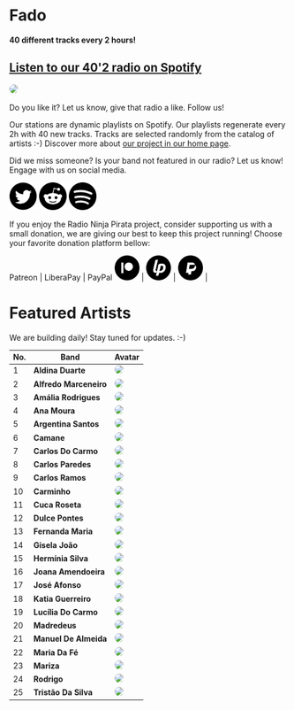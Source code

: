 # Fado

**40 different tracks every 2 hours!**


## [Listen to our 40'2 radio on Spotify](https://spoti.fi/3k7XKoe)

<a href="https://spoti.fi/3k7XKoe" target="_blank"><img src="https://mosaic.scdn.co/640/ab67616d0000b273059cad9f9756ad4cb7b287b7ab67616d0000b273262565a7bcbeab8f4f6f887dab67616d0000b273b9d2ade38462b16cac15735aab67616d0000b273f9cf6bfc49e8ca0cbec78029" height="300" width="auto" style="border-radius:50%"></a>

Do you like it? Let us know, give that radio a like. Follow us!


Our stations are dynamic playlists on Spotify. Our playlists regenerate every 2h with 40 new tracks. Tracks are selected randomly from the catalog of artists :-) Discover more about [our project in our home page](https://radioninjapirata.github.io).

Did we miss someone? Is your band not featured in our radio? Let us know! Engage with us on social media.

<p>
    <a href="https://twitter.com/RNinjaPirata" target="_blank"><img src="assets/twitter_button.png" alt="twitter" height="50" width="50" /></a>
    <a href="https://www.reddit.com/r/RadioNinjaPirata/" target="_blank"><img src="assets/reddit_button.png" alt="reddit" height="50" width="50" /></a>
    <a href="https://open.spotify.com/user/pagbz485dhfowwiza5wc9cwh8?si=XVuH5a3NQ8Ohft-yPC5XBA" target="_blank"><img src="assets/spotify_button.png" alt="spotify" height="50" width="50" /></a>
</p>


If you enjoy the Radio Ninja Pirata project, consider supporting us with a small donation, we are giving our best to keep this project running! Choose your favorite donation platform bellow:

 Patreon | LiberaPay | PayPal
<a href="https://www.patreon.com/radioninjapirata" target="_blank"><img src="assets/patreon_black_logo_500x500.png" alt="patreon" height="45" width="45" /></a> | <a href="https://liberapay.com/RadioNinjaPirata/donate" target="_blank"><img src="assets/liberapay_logo_500x500.png" alt="liberapay" height="45" width="45" /></a> | <a href="https://www.paypal.com/cgi-bin/webscr?cmd=_s-xclick&hosted_button_id=TWGZ3KKDLEDUE&source=url" target="_blank"><img src="assets/paypal_black_logo_500x500.png" alt="paypal" height="45" width="45" /></a> |


# Featured Artists

We are building daily! Stay tuned for updates. :-)

No. | Band | Avatar
--- | ---- | ------
1 | **Aldina Duarte** | <a href="https://open.spotify.com/artist/3m2byvoxQEV2jNqL56hnaS?si=i1v0OWhwQPmejVwW9UuSEQ" target="_blank"><img src="https://i.scdn.co/image/ebc3351525dc279220c73e35bcce95a428dc5ff7" height="100" width="auto" style="border-radius:50%"></a>
2 | **Alfredo Marceneiro** | <a href="https://open.spotify.com/artist/1qsV5VZxMy6sEjxu6MsHg2?si=knozFwY5QzG8Wu1hM4b_sw" target="_blank"><img src="https://i.scdn.co/image/ab67616d00001e020d47550ca039695e77cd349e" height="100" width="auto" style="border-radius:50%"></a>
3 | **Amália Rodrigues** | <a href="https://open.spotify.com/artist/0DBF33ctUe4yhxKP3eTcCt?si=4JPbXlsoQ2WhLlZhhgfLWQ" target="_blank"><img src="https://i.scdn.co/image/ab67616d00001e023fb0c844c377efdbdcc6f306" height="100" width="auto" style="border-radius:50%"></a>
4 | **Ana Moura** | <a href="https://open.spotify.com/artist/5HjL8Wcg8TdKTABDci2mB7?si=-T9dTo5aTzK7pdjPfHDo3Q" target="_blank"><img src="https://i.scdn.co/image/fd1b4bf5568fcdcb4a87246889fdf176a39b950c" height="100" width="auto" style="border-radius:50%"></a>
5 | **Argentina Santos** | <a href="https://open.spotify.com/artist/7I8BFN9OJC7M10gIJdFEug?si=kopt8vK5QXWvJxUoochMDw" target="_blank"><img src="https://i.scdn.co/image/ab67616d00001e02df601cdc18de885b8470e460" height="100" width="auto" style="border-radius:50%"></a>
6 | **Camane** | <a href="https://open.spotify.com/artist/3MLPFTe4BrpEV2eOVG0gLK?si=4suenW81RrOZVLBaLr8uRA" target="_blank"><img src="https://i.scdn.co/image/3c8c083b6fef768189b335849047781407be2c60" height="100" width="auto" style="border-radius:50%"></a>
7 | **Carlos Do Carmo** | <a href="https://open.spotify.com/artist/5SSP8GEspuEnzFcvJGABPR?si=kPPMRr1uTz6ufBSuHZKd2Q" target="_blank"><img src="https://i.scdn.co/image/a7601ab274d516c1c5b4729c8224c97456213275" height="100" width="auto" style="border-radius:50%"></a>
8 | **Carlos Paredes** | <a href="https://open.spotify.com/artist/09QKM6TeXgj3h5sDrLI0EU?si=sJ4qO5oCTgqPCsOzhkapFg" target="_blank"><img src="https://i.scdn.co/image/95be905c259c433c932dde3421b138bb4c678fdf" height="100" width="auto" style="border-radius:50%"></a>
9 | **Carlos Ramos** | <a href="https://open.spotify.com/artist/0OmlZNOQJ5FaEQuSvSryNJ?si=HGXAtxv-SjGqFCV7VYdI9Q" target="_blank"><img src="https://i.scdn.co/image/ab67616d00001e0212cf78f2547cc589babc7114" height="100" width="auto" style="border-radius:50%"></a>
10 | **Carminho** | <a href="https://open.spotify.com/artist/6I1r8xKn6bCeionvZVdzdR?si=760SGt-4Rwel9hPAskNt1A" target="_blank"><img src="https://i.scdn.co/image/649f8ad37e7f10063fd2b383cd4614798e5a98e9" height="100" width="auto" style="border-radius:50%"></a>
11 | **Cuca Roseta** | <a href="https://open.spotify.com/artist/5JfkzRrPKWcMQenALP3UKL?si=cgSbEmqPTw-UiWF45SLLpw" target="_blank"><img src="https://i.scdn.co/image/be86b17112f7ede83f3d206393dcb4384518c466" height="100" width="auto" style="border-radius:50%"></a>
12 | **Dulce Pontes** | <a href="https://open.spotify.com/artist/3d5RmASP3q3rt8izEWDt8w?si=ODrK9qxMRoaHstuv_zQZKA" target="_blank"><img src="https://i.scdn.co/image/746903aeb7df9038d5b2546c3fdc9d2ccbe63081" height="100" width="auto" style="border-radius:50%"></a>
13 | **Fernanda Maria** | <a href="https://open.spotify.com/artist/236vjRRM3jN4huYx8LsWXD?si=RM5GgVPITzKSfT15FXdAMA" target="_blank"><img src="https://i.scdn.co/image/ab67616d00001e02f9cf6bfc49e8ca0cbec78029" height="100" width="auto" style="border-radius:50%"></a>
14 | **Gisela João** | <a href="https://open.spotify.com/artist/6PHEevniO76JNRqHLVXWX5?si=ATQ59wOHTmOMhMv1yl_wTw" target="_blank"><img src="https://i.scdn.co/image/209de0005fbac7de22cbe3916f476f88caa9a42e" height="100" width="auto" style="border-radius:50%"></a>
15 | **Hermínia Silva** | <a href="https://open.spotify.com/artist/0u8aWhZhTsf4dPNpJJdu7W?si=lEQ079sxSGil4sEBNbq2UA" target="_blank"><img src="https://i.scdn.co/image/ab67616d00001e022956a0eaa354239a43f447e0" height="100" width="auto" style="border-radius:50%"></a>
16 | **Joana Amendoeira** | <a href="https://open.spotify.com/artist/39gAD4laP3yG7ZIB2WtMti?si=2H3F3AurQjKW_fk0UMaz8g" target="_blank"><img src="https://i.scdn.co/image/02e709182974b70e755b2feba837782d79ab8e37" height="100" width="auto" style="border-radius:50%"></a>
17 | **José Afonso** | <a href="https://open.spotify.com/artist/7pPSDxHXT3VGLhn9XArHzB?si=fyik72IPTGGbSbHavVG7aA" target="_blank"><img src="https://i.scdn.co/image/ab67616d00001e02ff87dd98d56a75ba96a8c44e" height="100" width="auto" style="border-radius:50%"></a>
18 | **Katia Guerreiro** | <a href="https://open.spotify.com/artist/13wGJAK3SKtAu9i1oUUoKs?si=Hz2LwmhGQVKJScgcrOerbw" target="_blank"><img src="https://i.scdn.co/image/23bbe37a7c29f7145d24bd3e15867738d0460ada" height="100" width="auto" style="border-radius:50%"></a>
19 | **Lucília Do Carmo** | <a href="https://open.spotify.com/artist/6ZMC9ZmQZZLSXPLgWLM4NC?si=JQf-jcXnSnaKuLS3oP88CQ" target="_blank"><img src="https://i.scdn.co/image/ab67616d00001e025d5cf4c4bbb31650627b3f6f" height="100" width="auto" style="border-radius:50%"></a>
20 | **Madredeus** | <a href="https://open.spotify.com/artist/3mlxV3eHtMwvoOSLzR6CFj?si=67OoQvSNT2Ozvv3b_mS0RQ" target="_blank"><img src="https://i.scdn.co/image/6a201f978a2b82a0832ebc7e766f392e4807cf4e" height="100" width="auto" style="border-radius:50%"></a>
21 | **Manuel De Almeida** | <a href="https://open.spotify.com/artist/5IlZEsZj17ZVdiKjXJHPct?si=2pHQh6QtR-G0mpucCD8NtQ" target="_blank"><img src="https://i.scdn.co/image/ab67616d00001e02b07f262da1a23a5261943660" height="100" width="auto" style="border-radius:50%"></a>
22 | **Maria Da Fé** | <a href="https://open.spotify.com/artist/1E1nxTeifXX0k9YC2PYiI4?si=hR7f7KzcQeCfNXBfWrPGkA" target="_blank"><img src="https://i.scdn.co/image/ab67616d00001e02c75cc1a7b61d6c6ad3e24626" height="100" width="auto" style="border-radius:50%"></a>
23 | **Mariza** | <a href="https://open.spotify.com/artist/65nZq8l5VZRG4X445F5kmN?si=EsE3fCJUSZmP6hNLfDEXkg" target="_blank"><img src="https://i.scdn.co/image/11272c9b5a47051f2786d8bde0b514192fc94bbb" height="100" width="auto" style="border-radius:50%"></a>
24 | **Rodrigo** | <a href="https://open.spotify.com/artist/7rhgfesI6of8OQXFPDikXs?si=gdHwIuvGSvmabZHzxEVfiw" target="_blank"><img src="https://i.scdn.co/image/ab67616d00001e020e2c426d878243e128e5c885" height="100" width="auto" style="border-radius:50%"></a>
25 | **Tristão Da Silva** | <a href="https://open.spotify.com/artist/3gB2JJH9WdMmt5Frtf8UnH?si=hPF3hIR6SISL0YOvWVcoTA" target="_blank"><img src="https://i.scdn.co/image/ab67616d00001e02801fb766386a5a5019c2d334" height="100" width="auto" style="border-radius:50%"></a>